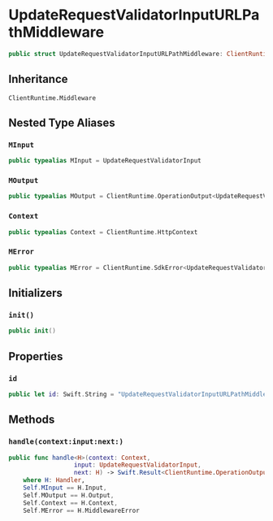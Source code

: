 # UpdateRequestValidatorInputURLPathMiddleware

``` swift
public struct UpdateRequestValidatorInputURLPathMiddleware: ClientRuntime.Middleware 
```

## Inheritance

`ClientRuntime.Middleware`

## Nested Type Aliases

### `MInput`

``` swift
public typealias MInput = UpdateRequestValidatorInput
```

### `MOutput`

``` swift
public typealias MOutput = ClientRuntime.OperationOutput<UpdateRequestValidatorOutputResponse>
```

### `Context`

``` swift
public typealias Context = ClientRuntime.HttpContext
```

### `MError`

``` swift
public typealias MError = ClientRuntime.SdkError<UpdateRequestValidatorOutputError>
```

## Initializers

### `init()`

``` swift
public init() 
```

## Properties

### `id`

``` swift
public let id: Swift.String = "UpdateRequestValidatorInputURLPathMiddleware"
```

## Methods

### `handle(context:input:next:)`

``` swift
public func handle<H>(context: Context,
                  input: UpdateRequestValidatorInput,
                  next: H) -> Swift.Result<ClientRuntime.OperationOutput<UpdateRequestValidatorOutputResponse>, MError>
    where H: Handler,
    Self.MInput == H.Input,
    Self.MOutput == H.Output,
    Self.Context == H.Context,
    Self.MError == H.MiddlewareError
```
